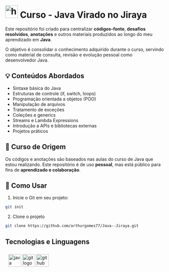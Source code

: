 # <img src="https://cdn.jsdelivr.net/gh/devicons/devicon/icons/java/java-original.svg" height="40" alt="html5 logo"  /> Curso - Java Virado no Jiraya  

Este repositório foi criado para centralizar **códigos-fonte**, **desafios resolvidos**, **anotações** e outros materiais produzidos ao longo do meu aprendizado em **Java**.

O objetivo é consolidar o conhecimento adquirido durante o curso, servindo como material de consulta, revisão e evolução pessoal como desenvolvedor Java.


## 💡 Conteúdos Abordados

- Sintaxe básica do Java  
- Estruturas de controle (if, switch, loops)  
- Programação orientada a objetos (POO)  
- Manipulação de arquivos  
- Tratamento de exceções  
- Coleções e generics  
- Streams e Lambda Expressions  
- Introdução a APIs e bibliotecas externas  
- Projetos práticos  


## 📘 Curso de Origem

Os códigos e anotações são baseados nas aulas do curso de Java que estou realizando. Este repositório é de uso **pessoal**, mas está público para fins de **aprendizado e colaboração**.

## 🚀 Como Usar

1. Inicie o Git em seu projeto:

```bash
git init
```
2. Clone o projeto

```bash
git clone https://github.com/arthurgomes77/Java--Jiraya.git
```

## Tecnologias e Linguagens
<p style="padding: 10px">
<img src="https://cdn.jsdelivr.net/gh/devicons/devicon/icons/java/java-original.svg" height="40" alt="java logo"  />
<img src="https://cdn.jsdelivr.net/gh/devicons/devicon/icons/git/git-original.svg" height="40" alt="git logo"  />
<img src="https://cdn.jsdelivr.net/gh/devicons/devicon@latest/icons/github/github-original.svg" height="40" alt="github logo"/>
</p>
